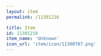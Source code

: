 ```yaml
---
layout: item
permalink: /11301216

title: Item
id: 11301216
item_name: 'Unknown'
icon_url: 'item/icon/11300707.png'
---
```

